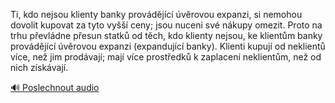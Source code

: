 
Ti, kdo nejsou klienty banky provádějící úvěrovou expanzi, si nemohou dovolit kupovat za tyto vyšší ceny; jsou nuceni své nákupy omezit. Proto na trhu převládne přesun statků od těch, kdo klienty nejsou, ke klientům banky provádějící úvěrovou expanzi (expandující banky). Klienti kupují od neklientů více, než jim prodávají; mají více prostředků k zaplacení neklientům, než od nich získávají.

[🔊 Poslechnout audio](/data/7-paragraphs/audio/chapter_81/para_006-Ti-kdo-nejsou-klienty-banky-provdjc-vrovou.mp3)
